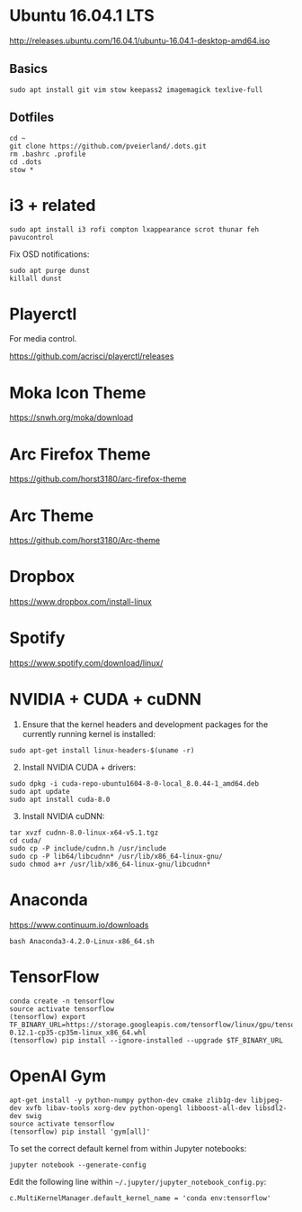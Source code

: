 # Ubuntu 16.04.1 LTS

http://releases.ubuntu.com/16.04.1/ubuntu-16.04.1-desktop-amd64.iso

## Basics

```
sudo apt install git vim stow keepass2 imagemagick texlive-full
```

## Dotfiles

```
cd ~
git clone https://github.com/pveierland/.dots.git
rm .bashrc .profile
cd .dots
stow *
```

# i3 + related

```
sudo apt install i3 rofi compton lxappearance scrot thunar feh pavucontrol
```

Fix OSD notifications:

```
sudo apt purge dunst
killall dunst
```

# Playerctl

For media control.

https://github.com/acrisci/playerctl/releases

# Moka Icon Theme

https://snwh.org/moka/download

# Arc Firefox Theme

https://github.com/horst3180/arc-firefox-theme

# Arc Theme

https://github.com/horst3180/Arc-theme

# Dropbox

https://www.dropbox.com/install-linux

# Spotify

https://www.spotify.com/download/linux/

# NVIDIA + CUDA + cuDNN

1. Ensure that the kernel headers and development packages for the currently running kernel is installed:

  ```
  sudo apt-get install linux-headers-$(uname -r)
  ```

2. Install NVIDIA CUDA + drivers:

  ```
  sudo dpkg -i cuda-repo-ubuntu1604-8-0-local_8.0.44-1_amd64.deb
  sudo apt update
  sudo apt install cuda-8.0
  ```

3. Install NVIDIA cuDNN:

  ```
  tar xvzf cudnn-8.0-linux-x64-v5.1.tgz
  cd cuda/
  sudo cp -P include/cudnn.h /usr/include
  sudo cp -P lib64/libcudnn* /usr/lib/x86_64-linux-gnu/
  sudo chmod a+r /usr/lib/x86_64-linux-gnu/libcudnn*
  ```

# Anaconda

  https://www.continuum.io/downloads

  ```
  bash Anaconda3-4.2.0-Linux-x86_64.sh
  ```

# TensorFlow

  ```
  conda create -n tensorflow
  source activate tensorflow
  (tensorflow) export TF_BINARY_URL=https://storage.googleapis.com/tensorflow/linux/gpu/tensorflow_gpu-0.12.1-cp35-cp35m-linux_x86_64.whl
  (tensorflow) pip install --ignore-installed --upgrade $TF_BINARY_URL
  ```

# OpenAI Gym

  ```
  apt-get install -y python-numpy python-dev cmake zlib1g-dev libjpeg-dev xvfb libav-tools xorg-dev python-opengl libboost-all-dev libsdl2-dev swig
  source activate tensorflow
  (tensorflow) pip install 'gym[all]'
  ```

  To set the correct default kernel from within Jupyter notebooks:

  ```
  jupyter notebook --generate-config
  ```

  Edit the following line within `~/.jupyter/jupyter_notebook_config.py`:

  ```
  c.MultiKernelManager.default_kernel_name = 'conda env:tensorflow'
  ```
